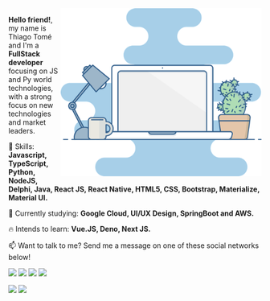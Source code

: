 <img src="laptop.png" min-width="400px" max-width="400px" width="400px" align="right" alt="Workspace">

<p align="left">
  <strong>Hello friend!</strong>, my name is Thiago Tomé and I'm a <strong>FullStack developer</strong> focusing on JS and Py world technologies, with a strong focus on new technologies and market leaders.
</p>

<p align="left">
  🚀 Skills: <strong>Javascript, TypeScript, Python, NodeJS, Delphi, Java, React JS, React Native, HTML5, CSS, Bootstrap, Materialize, Material UI.</strong>
</p>

<p align="left">
  🌈 Currently studying: <strong>Google Cloud, UI/UX Design, SpringBoot and AWS.</strong>
</p>

<p align="left">
  🔥 Intends to learn: <strong>Vue.JS, Deno, Next JS.</strong>
</p>

<p align="left">
📫  Want to talk to me? Send me a message on one of these social networks below!
</p>

<p align="left">
<a href="mailto:thiagotome10_@hotmail.com" alt="Gmail">
<img src="https://img.shields.io/badge/-Gmail-e34c41?style=flat-square&labelColor=e34c41&logo=gmail&logoColor=white&link=thiagotome10_@hotmail.com" /></a>
  
<a href="https://www.linkedin.com/in/thiago-tom%C3%A9-silva-b76b8a174/" alt="Linkedin">
<img src="https://img.shields.io/badge/-Linkedin-blue?style=flat-square&logo=Linkedin&logoColor=white&link=https://www.linkedin.com/in/thiago-tom%C3%A9-silva-b76b8a174/" /></a>
  
<a href="https://api.whatsapp.com/send?phone=5519997052557&text=Hi%20Thiago,%20how%20are%20you?" alt="WhatsApp">
<img src="https://img.shields.io/badge/-WhatsApp-00FA9A?style=flat-square&labelColor=00FA9A&logo=whatsapp&logoColor=white&link=https://api.whatsapp.com/send?phone=5519997052557&text=Hi%20Thiago,%20how%20are%20you?"/></a>

<a href="https://www.facebook.com/thiago.tome10/" alt="Facebook">
<img src="https://img.shields.io/badge/-Facebook-4169E1?style=flat-square&labelColor=4169E1&logo=facebook&logoColor=white&link=https://www.facebook.com/thiago.tome10/"/></a>
</p>

<div style="display: inline_block">
  <img height="180em" src="https://github-readme-stats.vercel.app/api?username=tomethiago&show_icons=true&theme=react&include_all_commits=true&count_private=true"/>
  <img height="180em" src="https://github-readme-stats.vercel.app/api/top-langs/?username=tomethiago&layout=compact&langs_count=7&theme=react"/>
</div>
